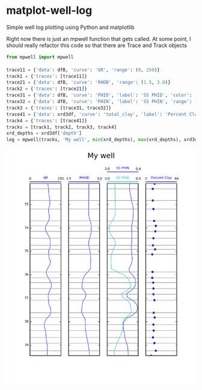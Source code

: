 # matplot-well-log
Simple well log plotting using Python and matplotlib

Right now there is just an mpwell function that gets called. At some point,
I should really refactor this code so that there are Trace and Track
objects

```python
from mpwell import mpwell

trace11 = {'data': dfB, 'curve': 'GR', 'range': (0, 250)}
track1 = {'traces': [trace11]}
trace21 = {'data': dfB, 'curve': 'RHOB', 'range': (1.5, 3.0)}
track2 = {'traces': [trace21]}
trace31 = {'data': dfB, 'curve': 'PHID', 'label': 'SS PHID', 'color': 'c', 'range': (0, 0.40)}
trace32 = {'data': dfB, 'curve': 'PHIN', 'label': 'SS PHIN', 'range': (0, 0.40)}
track3 = {'traces': [trace31, trace32]}
trace41 = {'data': xrd3df, 'curve': 'total_clay', 'label': 'Percent Clay', 'ls': 'None', 'marker':'o', 'range': (0, 60)}
track4 = {'traces': [trace41]}
tracks = [track1, track2, track3, track4]
xrd_depths = xrd3df['depth']
log = mpwell(tracks, 'My well', min(xrd_depths), max(xrd_depths), xrd3df['depth'])
```

![example log](example.png)
